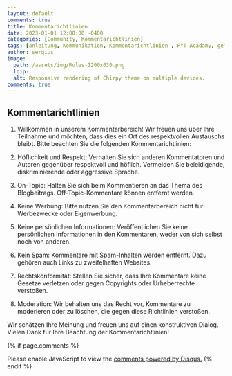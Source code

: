```yaml
---
layout: default
comments: true
title: Kommentarichtlinien 
date: 2023-01-01 12:00:00 -0400
categories: [Community, Kommentarichtlinien]
tags: [anleitung, Kommunikation, Kommentarichtlinien , PYT-Acadamy, gemeinschaftsprojekt, Comunity,]
author: sergius
image:
  path: /assets/img/Rules-1200x630.png
  lqip:
  alt: Responsive rendering of Chirpy theme on multiple devices.
comments: true
---
```


## Kommentarichtlinien

1. Willkommen in unserem Kommentarbereich! Wir freuen uns über Ihre Teilnahme und möchten, dass dies ein Ort des respektvollen Austauschs bleibt. Bitte beachten Sie die folgenden Kommentarichtlinien:

2. Höflichkeit und Respekt: Verhalten Sie sich anderen Kommentatoren und Autoren gegenüber respektvoll und höflich. Vermeiden Sie beleidigende, diskriminierende oder aggressive Sprache.

3. On-Topic: Halten Sie sich beim Kommentieren an das Thema des Blogbeitrags. Off-Topic-Kommentare können entfernt werden.

4. Keine Werbung: Bitte nutzen Sie den Kommentarbereich nicht für Werbezwecke oder Eigenwerbung.

5. Keine persönlichen Informationen: Veröffentlichen Sie keine persönlichen Informationen in den Kommentaren, weder von sich selbst noch von anderen.

6. Kein Spam: Kommentare mit Spam-Inhalten werden entfernt. Dazu gehören auch Links zu zweifelhaften Websites.

7. Rechtskonformität: Stellen Sie sicher, dass Ihre Kommentare keine Gesetze verletzen oder gegen Copyrights oder Urheberrechte verstoßen.

8. Moderation: Wir behalten uns das Recht vor, Kommentare zu moderieren oder zu löschen, die gegen diese Richtlinien verstoßen.

Wir schätzen Ihre Meinung und freuen uns auf einen konstruktiven Dialog. Vielen Dank für Ihre Beachtung der Kommentarichtlinien!

{% if page.comments %}
<div id="disqus_thread"></div>
<script>
    /**
    *  RECOMMENDED CONFIGURATION VARIABLES: EDIT AND UNCOMMENT THE SECTION BELOW TO INSERT DYNAMIC VALUES FROM YOUR PLATFORM OR CMS.
    *  LEARN WHY DEFINING THESE VARIABLES IS IMPORTANT: https://disqus.com/admin/universalcode/#configuration-variables    */
    /*
    var disqus_config = function () {
    this.page.url = PAGE_URL;  // Replace PAGE_URL with your page's canonical URL variable
    this.page.identifier = PAGE_IDENTIFIER; // Replace PAGE_IDENTIFIER with your page's unique identifier variable
    };
    */
    (function() { // DON'T EDIT BELOW THIS LINE
    var d = document, s = d.createElement('script');
    s.src = 'https://https-pyt-academy-github-io.disqus.com/embed.js';
    s.setAttribute('data-timestamp', +new Date());
    (d.head || d.body).appendChild(s);
    })();
</script>
<noscript>Please enable JavaScript to view the <a href="https://disqus.com/?ref_noscript">comments powered by Disqus.</a></noscript>
{% endif %}